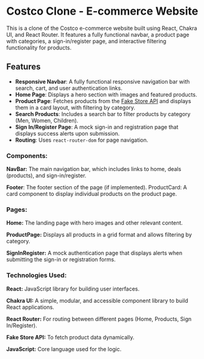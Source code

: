 # Costco Clone - E-commerce Website

This is a clone of the Costco e-commerce website built using React, Chakra UI, and React Router. It features a fully functional navbar, a product page with categories, a sign-in/register page, and interactive filtering functionality for products.

## Features

- **Responsive Navbar**: A fully functional responsive navigation bar with search, cart, and user authentication links.
- **Home Page**: Displays a hero section with images and featured products.
- **Product Page**: Fetches products from the [Fake Store API](https://fakestoreapi.com/products) and displays them in a card layout, with filtering by category.
- **Search Products**: Includes a search bar to filter products by category (Men, Women, Children).
- **Sign In/Register Page**: A mock sign-in and registration page that displays success alerts upon submission.
- **Routing**: Uses `react-router-dom` for page navigation.

### Components:

**NavBar:** The main navigation bar, which includes links to home, deals (products), and sign-in/register.

**Footer**: The footer section of the page (if implemented).
ProductCard: A card component to display individual products on the product page.

### Pages:

**Home:** The landing page with hero images and other relevant content.

**ProductPage:** Displays all products in a grid format and allows filtering by category.

**SignInRegister:** A mock authentication page that displays alerts when submitting the sign-in or registration forms.

### Technologies Used:

**React:** JavaScript library for building user interfaces.

**Chakra UI:** A simple, modular, and accessible component library to build React applications.

**React Router:** For routing between different pages (Home, Products, Sign In/Register).

**Fake Store API:** To fetch product data dynamically.

**JavaScript:** Core language used for the logic.
